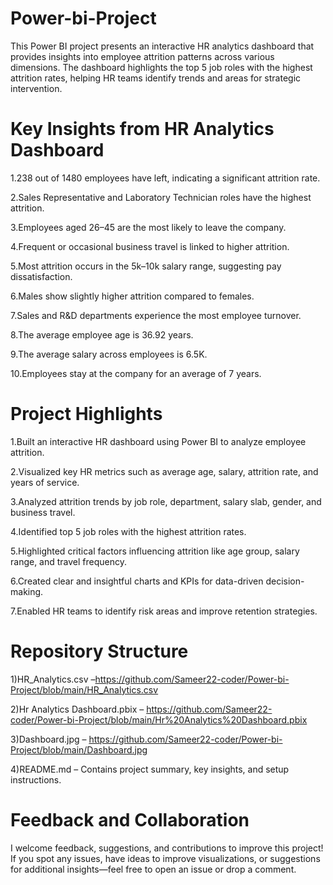# Power-bi-Project
This Power BI project presents an interactive HR analytics dashboard that provides insights into employee attrition patterns across various dimensions. The dashboard highlights the top 5 job roles with the highest attrition rates, helping HR teams identify trends and areas for strategic intervention.

# Key Insights from HR Analytics Dashboard
1.238 out of 1480 employees have left, indicating a significant attrition rate.

2.Sales Representative and Laboratory Technician roles have the highest attrition.

3.Employees aged 26–45 are the most likely to leave the company.

4.Frequent or occasional business travel is linked to higher attrition.

5.Most attrition occurs in the 5k–10k salary range, suggesting pay dissatisfaction.

6.Males show slightly higher attrition compared to females.

7.Sales and R&D departments experience the most employee turnover.

8.The average employee age is 36.92 years.

9.The average salary across employees is 6.5K.

10.Employees stay at the company for an average of 7 years.

# Project Highlights
1.Built an interactive HR dashboard using Power BI to analyze employee attrition.

2.Visualized key HR metrics such as average age, salary, attrition rate, and years of service.

3.Analyzed attrition trends by job role, department, salary slab, gender, and business travel.

4.Identified top 5 job roles with the highest attrition rates.

5.Highlighted critical factors influencing attrition like age group, salary range, and travel frequency.

6.Created clear and insightful charts and KPIs for data-driven decision-making.

7.Enabled HR teams to identify risk areas and improve retention strategies.


# Repository Structure
1)HR_Analytics.csv –https://github.com/Sameer22-coder/Power-bi-Project/blob/main/HR_Analytics.csv

2)Hr Analytics Dashboard.pbix – https://github.com/Sameer22-coder/Power-bi-Project/blob/main/Hr%20Analytics%20Dashboard.pbix

3)Dashboard.jpg – https://github.com/Sameer22-coder/Power-bi-Project/blob/main/Dashboard.jpg

4)README.md – Contains project summary, key insights, and setup instructions.


# Feedback and Collaboration
I welcome feedback, suggestions, and contributions to improve this project!
If you spot any issues, have ideas to improve visualizations, or suggestions for additional insights—feel free to open an issue or drop a comment.
